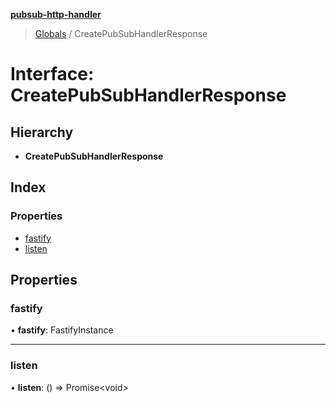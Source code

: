 **[pubsub-http-handler](../README.md)**

> [Globals](../README.md) / CreatePubSubHandlerResponse

# Interface: CreatePubSubHandlerResponse

## Hierarchy

* **CreatePubSubHandlerResponse**

## Index

### Properties

* [fastify](createpubsubhandlerresponse.md#fastify)
* [listen](createpubsubhandlerresponse.md#listen)

## Properties

### fastify

•  **fastify**: FastifyInstance

___

### listen

•  **listen**: () => Promise<void\>
